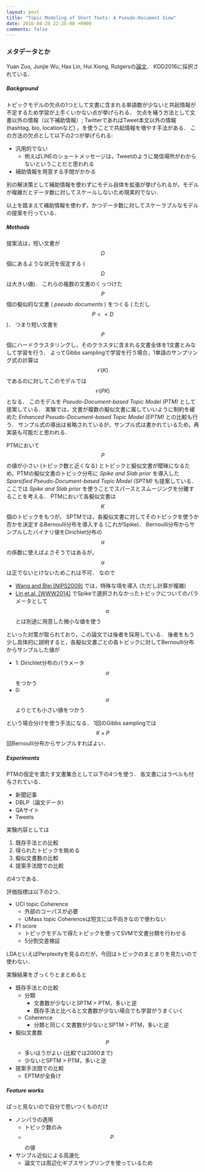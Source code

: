 ```yaml
---
layout: post
title: "Topic Modeling of Short Texts: A Pseudo-Document View"
date: 2016-08-20 22:25:00 +0900
comments: false
---
```



### メタデータとか

Yuan Zuo, Junjie Wu, Has Lin, Hui Xiong, Rutgersの[論文](http://www.kdd.org/kdd2016/subtopic/view/topic-modeling-of-short-texts-a-pseudo-document-view)．
KDD2016に採択されている．


##### Background

トピックモデルの欠点の1つとして文書に含まれる単語数が少ないと共起情報が不足するため学習が上手くいかない点が挙げられる．
欠点を補う方法として文書以外の情報（以下補助情報）; TwitterであればTweet本文以外の情報 (hashtag, bio, locationなど) ，を使うことで共起情報を増やす手法がある．
この方法の欠点として以下の2つが挙げられる:

- 汎用的でない
  - 例えばLINEのショートメッセージは，Tweetのように発信場所がわからないということだと思われる
- 補助情報を用意する手間がかかる

別の解決策として補助情報を使わずにモデル自体を拡張が挙げられるが，モデルが複雑だとデータ数に対してスケールしないため現実的でない．

以上を踏まえて補助情報を使わず，かつデータ数に対してスケーラブルなモデルの提案を行っている．

##### Methods

提案法は，短い文書が $$D$$ 個にあるような状況を仮定する ( $$D$$ は大きい値)．
これらの複数の文書のくっつけた $$P$$ 個の擬似的な文書 ( _pseudo documents_ ) をつくる ( ただし $$P << D$$ )．
つまり短い文書を $$P$$ 個にハードクラスタリングし，そのクラスタに含まれる文書全体を1文書とみなして学習を行う．
よってGibbs samplingで学習を行う場合，1単語のサンプリング式の計算は$$\mathcal{O}(K)$$ であるのに対してこのモデルでは $$\mathcal{O}(PK)$$ となる．
このモデルを _Pseudo-Document-based Topic Model (PTM)_ として提案している．
実験では，文書が複数の擬似文書に属していいように制約を緩めた _Enhanced Pseudo-Document-based Topic Model (EPTM)_ との比較も行う．
サンプル式の導出は省略されているが，サンプル式は書かれているため，再実装も可能だと思われる．


PTMにおいて $$P$$ の値が小さい (トピック数と近くなる) とトピックと擬似文書が曖昧になるため，PTMの擬似文書のトピック分布に _Spike and Slab prior_ を導入した _Sparsified Pseudo-Document-based Topic Model (SPTM)_ も提案している．
ここでは _Spike and Slab prior_ を使うことでスパースとスムージングを分離することを考える．
PTMにおいて各擬似文書は $$K$$ 個のトピックをもつが，
SPTMでは，各擬似文書に対してそのトピックを使うか否かを決定するBernoulli分布を導入する (これがSpike)．
Bernoulli分布からサンプルしたバイナリ値をDirichlet分布の $$\alpha$$ の係数に使えばよさそうではあるが， $$\alpha$$ は正でないとけないためこれは不可．
なので

- [Wang and Blei [NIPS2009]](https://papers.nips.cc/paper/3835-decoupling-sparsity-and-smoothness-in-the-discrete-hierarchical-dirichlet-process.pdf) では，特殊な項を導入 (ただし計算が複雑)
- [Lin et.al. [WWW2014]](http://www-personal.umich.edu/~qmei/pub/www2014-lin.pdf) でSpikeで選択されなかったトピックについてのパラメータとして $$\alpha$$ とは別途に用意した微小な値を使う

といった対策が取られており，この論文では後者を採用している．
後者をもう少し具体的に説明すると，各擬似文書ごとの各トピックに対してBernoulli分布からサンプルした値が

- 1: Dirichlet分布のパラメータ $$\alpha$$ をつかう
- 0: $$\alpha$$ よりとても小さい値をつかう

という場合分けを使う手法になる．
1回のGibbs samplingでは $$K \times P$$ 回Bernoulli分布からサンプルすればよい．

##### Experiments

PTMの仮定を満たす文書集合として以下の4つを使う．
各文書にはラベルも付与されている．

- 新聞記事
- DBLP（論文データ）
- QAサイト
- Tweets

実験内容としては

1. 既存手法との比較
1. 得られたトピックを眺める
1. 擬似文書数の比較
1. 提案手法間での比較

の4つである．

評価指標は以下の2つ．

- UCI topic Coherence
  - 外部のコーパスが必要
  - UMass topic Coherenceは短文には不向きなので使わない
- F1 score
  - トピックモデルで得たトピックを使ってSVMで文書分類を行わせる
  - 5分割交差検証

LDAといえばPerplexityを見るのだが，今回はトピックのまとまりを見たいので使わない．

実験結果をざっくりとまとめると

- 既存手法との比較
  - 分類
    - 文書数が少ないとSPTM > PTM，多いと逆
    - 既存手法と比べると文書数が少ない場合でも学習がうまくいく
  - Coherence
    - 分類と同じく文書数が少ないとSPTM > PTM，多いと逆
- 擬似文書数 $$P$$
  - 多いほうがよい (比較では2000まで)
  - 少ないとSPTM > PTM，多いと逆
- 提案手法間での比較
  - EPTMが全負け



##### Feature works

ぱっと見ないので自分で思いつくものだけ


- ノンパラの適用
  - トピック数のみ
  - $$P$$ の値
- サンプル近似による高速化
  - 論文では周辺化ギブスサンプリングを使っているため
